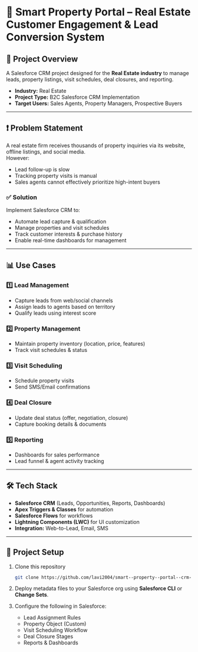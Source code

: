 # 🏡 Smart Property Portal – Real Estate Customer Engagement & Lead Conversion System

## 📌 Project Overview
A Salesforce CRM project designed for the **Real Estate industry** to manage leads, property listings, visit schedules, deal closures, and reporting.

- **Industry:** Real Estate  
- **Project Type:** B2C Salesforce CRM Implementation  
- **Target Users:** Sales Agents, Property Managers, Prospective Buyers  

---

## ❗ Problem Statement
A real estate firm receives thousands of property inquiries via its website, offline listings, and social media.  
However:  
- Lead follow-up is slow  
- Tracking property visits is manual  
- Sales agents cannot effectively prioritize high-intent buyers  

### ✅ Solution
Implement Salesforce CRM to:  
- Automate lead capture & qualification  
- Manage properties and visit schedules  
- Track customer interests & purchase history  
- Enable real-time dashboards for management  

---

## 📊 Use Cases

### 1️⃣ Lead Management
- Capture leads from web/social channels  
- Assign leads to agents based on territory  
- Qualify leads using interest score  

### 2️⃣ Property Management
- Maintain property inventory (location, price, features)  
- Track visit schedules & status  

### 3️⃣ Visit Scheduling
- Schedule property visits  
- Send SMS/Email confirmations  

### 4️⃣ Deal Closure
- Update deal status (offer, negotiation, closure)  
- Capture booking details & documents  

### 5️⃣ Reporting
- Dashboards for sales performance  
- Lead funnel & agent activity tracking  

---

## 🛠️ Tech Stack
- **Salesforce CRM** (Leads, Opportunities, Reports, Dashboards)  
- **Apex Triggers & Classes** for automation  
- **Salesforce Flows** for workflows  
- **Lightning Components (LWC)** for UI customization  
- **Integration:** Web-to-Lead, Email, SMS  

---

## 🚀 Project Setup

1. Clone this repository  
   ```bash
   git clone https://github.com/lavi2004/smart--property--portal--crm-salesforce-TCS-Project
   

2. Deploy metadata files to your Salesforce org using **Salesforce CLI** or **Change Sets**.  

3. Configure the following in Salesforce:  
   - Lead Assignment Rules  
   - Property Object (Custom)  
   - Visit Scheduling Workflow  
   - Deal Closure Stages  
   - Reports & Dashboards  

